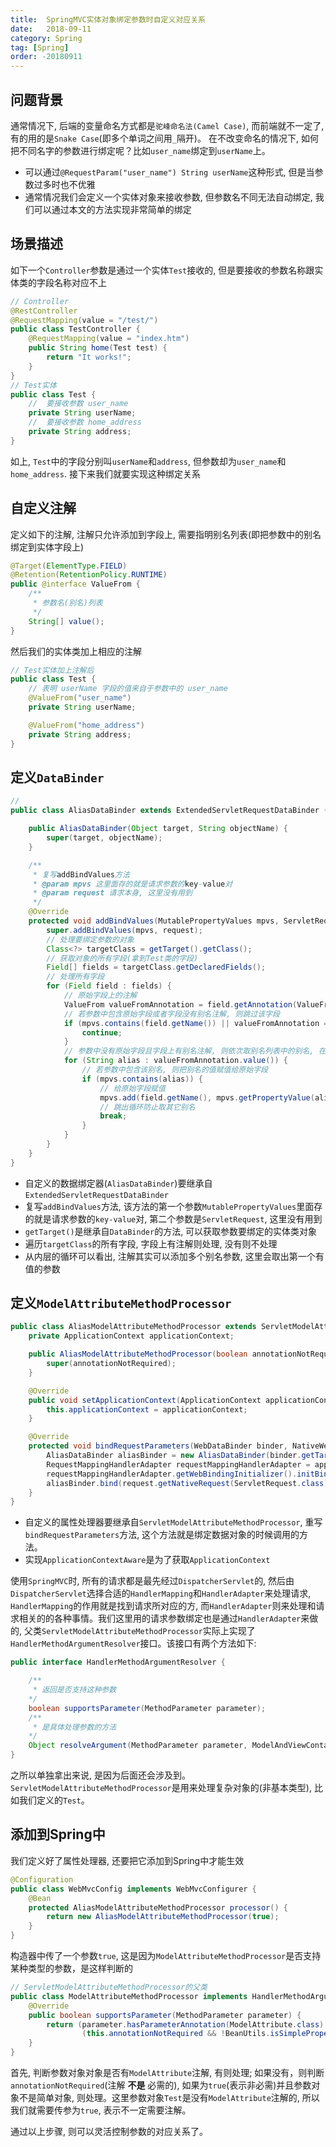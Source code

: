 ```yaml
---
title:  SpringMVC实体对象绑定参数时自定义对应关系
date:   2018-09-11
category: Spring
tag: [Spring]
order: -20180911
---
```


## 问题背景
通常情况下, 后端的变量命名方式都是`驼峰命名法(Camel Case)`, 而前端就不一定了, 有的用的是`Snake Case`(即多个单词之间用`_`隔开)。 在不改变命名的情况下, 如何把不同名字的参数进行绑定呢？比如`user_name`绑定到`userName`上。

* 可以通过`@RequestParam("user_name") String userName`这种形式, 但是当参数过多时也不优雅
* 通常情况我们会定义一个实体对象来接收参数, 但参数名不同无法自动绑定, 我们可以通过本文的方法实现非常简单的绑定

## 场景描述
如下一个`Controller`参数是通过一个实体`Test`接收的, 但是要接收的参数名称跟实体类的字段名称对应不上

```java
// Controller
@RestController
@RequestMapping(value = "/test/")
public class TestController {
    @RequestMapping(value = "index.htm")
    public String home(Test test) {
        return "It works!";
    }
}
// Test实体
public class Test {
    //  要接收参数 user_name
    private String userName;
    //  要接收参数 home_address
    private String address;
}
```

如上, `Test`中的字段分别叫`userName`和`address`, 但参数却为`user_name`和`home_address`. 接下来我们就要实现这种绑定关系

## 自定义注解
定义如下的注解, 注解只允许添加到字段上, 需要指明别名列表(即把参数中的别名绑定到实体字段上)

```java
@Target(ElementType.FIELD)
@Retention(RetentionPolicy.RUNTIME)
public @interface ValueFrom {
    /**
     * 参数名(别名)列表
     */
    String[] value();
}
```

然后我们的实体类加上相应的注解

```java
// Test实体加上注解后
public class Test {
    // 表明 userName 字段的值来自于参数中的 user_name
    @ValueFrom("user_name")
    private String userName;

    @ValueFrom("home_address")
    private String address;
}
```

## 定义`DataBinder`

```java
//
public class AliasDataBinder extends ExtendedServletRequestDataBinder {

    public AliasDataBinder(Object target, String objectName) {
        super(target, objectName);
    }

    /**
     * 复写addBindValues方法
     * @param mpvs 这里面存的就是请求参数的key-value对
     * @param request 请求本身, 这里没有用到
     */
    @Override
    protected void addBindValues(MutablePropertyValues mpvs, ServletRequest request) {
        super.addBindValues(mpvs, request);
        // 处理要绑定参数的对象
        Class<?> targetClass = getTarget().getClass();
        // 获取对象的所有字段(拿到Test类的字段)
        Field[] fields = targetClass.getDeclaredFields();
        // 处理所有字段
        for (Field field : fields) {
            // 原始字段上的注解
            ValueFrom valueFromAnnotation = field.getAnnotation(ValueFrom.class);
            // 若参数中包含原始字段或者字段没有别名注解, 则跳过该字段
            if (mpvs.contains(field.getName()) || valueFromAnnotation == null) {
                continue;
            }
            // 参数中没有原始字段且字段上有别名注解, 则依次取别名列表中的别名, 在参数中最先找到的别名的值赋值给原始字段
            for (String alias : valueFromAnnotation.value()) {
                // 若参数中包含该别名, 则把别名的值赋值给原始字段
                if (mpvs.contains(alias)) {
                    // 给原始字段赋值
                    mpvs.add(field.getName(), mpvs.getPropertyValue(alias).getValue());
                    // 跳出循环防止取其它别名
                    break;
                }
            }
        }
    }
}
```

* 自定义的数据绑定器(`AliasDataBinder`)要继承自`ExtendedServletRequestDataBinder`
* 复写`addBindValues`方法, 该方法的第一个参数`MutablePropertyValues`里面存的就是请求参数的`key-value`对, 第二个参数是`ServletRequest`, 这里没有用到
* `getTarget()`是继承自`DataBinder`的方法, 可以获取参数要绑定的实体类对象
* 遍历`targetClass`的所有字段, 字段上有注解则处理, 没有则不处理
* 从内层的循环可以看出, 注解其实可以添加多个别名参数, 这里会取出第一个有值的参数


## 定义`ModelAttributeMethodProcessor`

```java
public class AliasModelAttributeMethodProcessor extends ServletModelAttributeMethodProcessor implements ApplicationContextAware {
    private ApplicationContext applicationContext;

    public AliasModelAttributeMethodProcessor(boolean annotationNotRequired) {
        super(annotationNotRequired);
    }

    @Override
    public void setApplicationContext(ApplicationContext applicationContext) throws BeansException {
        this.applicationContext = applicationContext;
    }

    @Override
    protected void bindRequestParameters(WebDataBinder binder, NativeWebRequest request) {
        AliasDataBinder aliasBinder = new AliasDataBinder(binder.getTarget(), binder.getObjectName());
        RequestMappingHandlerAdapter requestMappingHandlerAdapter = applicationContext.getBean(RequestMappingHandlerAdapter.class);
        requestMappingHandlerAdapter.getWebBindingInitializer().initBinder(aliasBinder);
        aliasBinder.bind(request.getNativeRequest(ServletRequest.class));
    }
}
```

* 自定义的属性处理器要继承自`ServletModelAttributeMethodProcessor`, 重写`bindRequestParameters`方法, 这个方法就是绑定数据对象的时候调用的方法。
* 实现`ApplicationContextAware`是为了获取`ApplicationContext`

使用`SpringMVC`时, 所有的请求都是最先经过`DispatcherServlet`的, 然后由`DispatcherServlet`选择合适的`HandlerMapping`和`HandlerAdapter`来处理请求, `HandlerMapping`的作用就是找到请求所对应的方, 而`HandlerAdapter`则来处理和请求相关的的各种事情。我们这里用的请求参数绑定也是通过`HandlerAdapter`来做的, 父类`ServletModelAttributeMethodProcessor`实际上实现了`HandlerMethodArgumentResolver`接口。该接口有两个方法如下:

```java
public interface HandlerMethodArgumentResolver {

    /**
     * 返回是否支持这种参数
    */
    boolean supportsParameter(MethodParameter parameter);
    /**
     * 是具体处理参数的方法
    */
    Object resolveArgument(MethodParameter parameter, ModelAndViewContainer mavContainer, NativeWebRequest webRequest, WebDataBinderFactory binderFactory) throws Exception;
}
```

之所以单独拿出来说, 是因为后面还会涉及到。`ServletModelAttributeMethodProcessor`是用来处理复杂对象的(非基本类型), 比如我们定义的`Test`。


## 添加到Spring中

我们定义好了属性处理器, 还要把它添加到Spring中才能生效

```java
@Configuration
public class WebMvcConfig implements WebMvcConfigurer {
    @Bean
    protected AliasModelAttributeMethodProcessor processor() {
        return new AliasModelAttributeMethodProcessor(true);
    }
}
```

构造器中传了一个参数`true`, 这是因为`ModelAttributeMethodProcessor`是否支持某种类型的参数，是这样判断的

```java
// ServletModelAttributeMethodProcessor的父类
public class ModelAttributeMethodProcessor implements HandlerMethodArgumentResolver, HandlerMethodReturnValueHandler {
    @Override
    public boolean supportsParameter(MethodParameter parameter) {
        return (parameter.hasParameterAnnotation(ModelAttribute.class) ||
                (this.annotationNotRequired && !BeanUtils.isSimpleProperty(parameter.getParameterType())));
    }
}
```

首先, 判断参数对象对象是否有`ModelAttribute`注解, 有则处理; 如果没有，则判断`annotationNotRequired`(注解 **不是** 必需的), 如果为`true`(表示非必需)并且参数对象不是简单对象, 则处理。这里参数对象`Test`是没有`ModelAttribute`注解的, 所以我们就需要传参为`true`, 表示不一定需要注解。

通过以上步骤, 则可以灵活控制参数的对应关系了。
